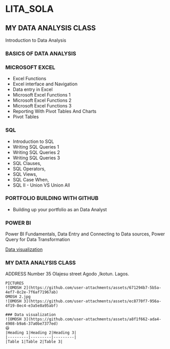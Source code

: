 # LITA_SOLA

## MY DATA ANALYSIS CLASS 
Introduction to Data Analysis

### BASICS OF DATA ANALYSIS

### MICROSOFT EXCEL
- Excel Functions
- Excel interface and Navigation
- Data entry in Excel
- Microsoft Excel Functions 1
- Microsoft Excel Functions 2
- Microsoft Excel Functions 3
- Reporting With Pivot Tables And Charts
- Pivot Tables

### SQL
- Introduction to SQL
- Writing SQL Queries 1
- Writing SQL Queries 2
- Writing SQL Queries 3
- SQL Clauses,
- SQL Operators,
- SQL Views,
- SQL Case When,
- SQL II - Union VS Union All

### PORTFOLIO BUILDING WITH GITHUB
- Building up your portfolio as an Data Analyst

### POWER BI
Power BI Fundamentals,
Data Entry and Connecting to Data sources,
Power Query for Data Transformation






[Data visualization](#data-visualization)

### MY DATA ANALYSIS CLASS
ADDRESS  Number 35 Olajesu street Agodo ,Ikotun. Lagos.
```
PICTURES
![OMOSH 2](https://github.com/user-attachments/assets/671294b7-5b5a-4ef7-8c2e-7f6af71967ab)
OMOSH 2.jpg
![OMOSH 3](https://github.com/user-attachments/assets/ec8770f7-956a-4f19-8ec4-e3a5e8a95abf)

### Data visualization
![OMOSH 3](https://github.com/user-attachments/assets/a8f1f662-ada4-4908-b9a6-37a0be7377ed)
😆
|Heading 1|Heading 2|Heading 3|
|---------|---------|---------|
|Table 1|Table 2|Table 3|

